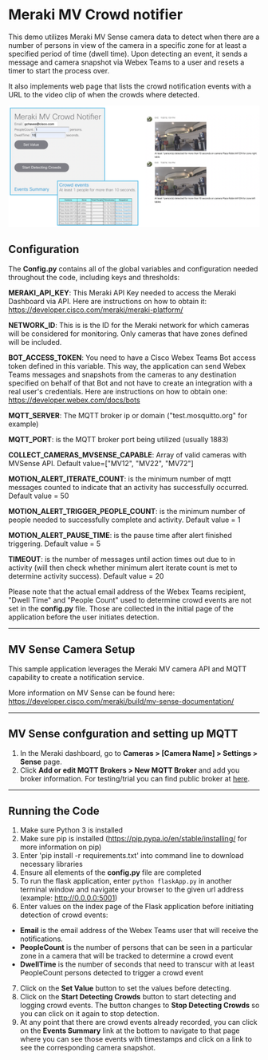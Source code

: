 # Meraki MV Crowd notifier

This demo utilizes Meraki MV Sense camera data to detect when there are a number of persons in view of
the camera in a specific zone for at least a specified period of time (dwell time). Upon detecting an event,
it sends a message and camera snapshot via Webex Teams to a user and resets a timer to start the process over.

It also implements web page that lists the crowd notification events with a URL to the video clip of when the crowds where detected.

![This is what the main user interface and notifications sent by Webex Teams look like:](ScreenShotCrowdApp.png)


## Configuration

The **Config.py** contains all of the global variables and configuration needed throughout the code, including keys and thresholds:

**MERAKI_API_KEY**: This Meraki API Key needed to access the Meraki Dashboard via API. Here are instructions on how to obtain it: https://developer.cisco.com/meraki/meraki-platform/

**NETWORK_ID**: This is is the ID for the Meraki network for which cameras will be considered for monitoring. Only cameras
that have zones defined will be included. 

**BOT_ACCESS_TOKEN**: You need to have a Cisco Webex Teams Bot access token defined in this variable. This way, the application
can send Webex Teams messages and snapshots from the cameras to any destination specified on behalf of that Bot and not have to
create an integration with a real user's credentials.
Here are instructions on how to obtain one: https://developer.webex.com/docs/bots

**MQTT_SERVER**: The MQTT broker ip or domain ("test.mosquitto.org" for example)

**MQTT_PORT**: is the MQTT broker port being utilized (usually 1883)

**COLLECT_CAMERAS_MVSENSE_CAPABLE**: Array of valid cameras with MVSense API. Default value=["MV12", "MV22", "MV72"]

**MOTION_ALERT_ITERATE_COUNT**: is the minimum number of mqtt messages counted to indicate that an activity has successfully occurred. Default value = 50

**MOTION_ALERT_TRIGGER_PEOPLE_COUNT**: is the minimum number of people needed to successfully complete and activity. Default value = 1

**MOTION_ALERT_PAUSE_TIME**: is the pause time after alert finished triggering. Default value = 5

**TIMEOUT**: is the number of messages until action times out due to in activity (will then check whether minimum alert iterate count is met to determine activity success). Default value = 20

Please note that the actual email address of the Webex Teams recipient,  "Dwell Time" and "People Count" used to determine crowd events are not set in the **config.py** file. Those are collected in the initial page of the application before the user initiates detection.


---
## MV Sense Camera Setup  
This sample application leverages the  Meraki MV camera API and MQTT capability to create a notification service.


More information on MV Sense can be found here: https://developer.cisco.com/meraki/build/mv-sense-documentation/

---
## MV Sense confguration and setting up MQTT

1. In the Meraki dashboard, go to **Cameras > [Camera Name] > Settings > Sense** page.
2. Click **Add or edit MQTT Brokers > New MQTT Broker** and add you broker information. For testing/trial you can find public broker at [here](https://github.com/mqtt/mqtt.github.io/wiki/public_brokers).


---
## Running the Code 
1. Make sure Python 3 is installed
2. Make sure pip is installed (https://pip.pypa.io/en/stable/installing/ for more information on pip)
3. Enter 'pip install -r requirements.txt' into command line to download necessary libraries
4. Ensure all elements of the **config.py** file are completed
5. To run the flask application, enter ```python flaskApp.py``` in another terminal window and navigate your browser to the given url address (example: http://0.0.0.0:5001)
6. Enter values on the index page of the Flask application before initiating detection of crowd events:
- **Email** is the email address of the Webex Teams user that will receive the notifications.
- **PeopleCount** is the number of persons that can be seen in a particular zone in a camera that will be tracked to determine a crowd event 
- **DwellTime** is the number of seconds that need to transcur with at least PeopleCount persons detected to trigger a crowd event
7. Click on the **Set Value** button to set the values before detecting.    
8. Click on the **Start Detecting Crowds** button to start detecting and logging crowd events. The button changes to **Stop Detecting Crowds** so you can click on it again to stop detection. 
9. At any point that there are crowd events already recorded, you can click on the **Events Summary** link at the bottom to navigate to that page where you can see those events with timestamps and click on a link to see the corresponding camera snapshot. 

